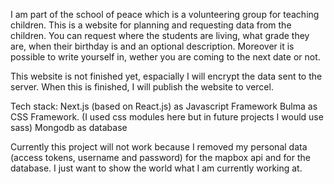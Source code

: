 I am part of the school of peace which is a volunteering group for teaching children. This is a website for planning and requesting data from the children. You can request where the students are living, what grade they are, when their birthday is and an optional description. Moreover it is possible to write yourself in, wether you are coming to the next date or not.

This website is not finished yet, espacially I will encrypt the data sent to the server. When this is finished, I will publish the website to vercel.

Tech stack: 
  Next.js (based on React.js) as Javascript Framework
  Bulma as CSS Framework. (I used css modules here but in future projects I would use sass)
  Mongodb as database
  
Currently this project will not work because I removed my personal data (access tokens, username and password) for the mapbox api and for the database. I just want to show the world what I am currently working at.
